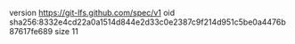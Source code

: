 version https://git-lfs.github.com/spec/v1
oid sha256:8332e4cd22a0a1514d844e2d33c0e2387c9f214d951c5be0a4476b87617fe689
size 11
